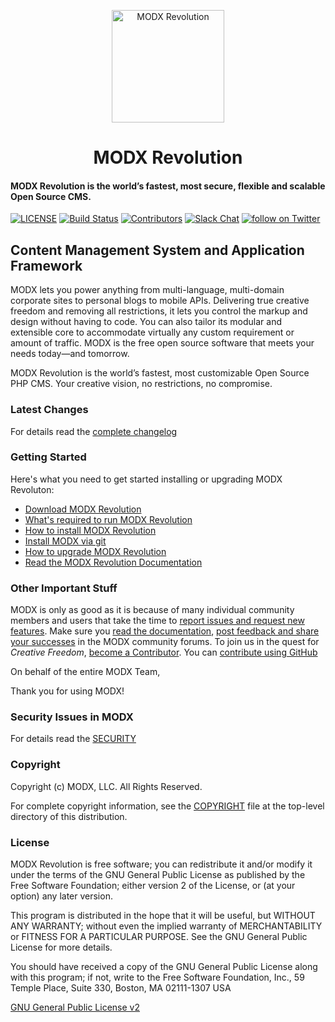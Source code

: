 <p align="center">
  <a href="https://modx.com/">
    <img alt="MODX Revolution" src="https://modx.com/assets/design/css/images/modx-logo-color.svg" width="180" />
  </a>
</p>
<h1 align="center">
  MODX Revolution
</h1>

#### MODX Revolution is the world’s fastest, most secure, flexible and scalable Open Source CMS.


[![LICENSE](https://img.shields.io/badge/License-GPL%20v2-blue.svg)](./LICENSE) [![Build Status](https://travis-ci.org/modxcms/revolution.svg?branch=2.x)](https://travis-ci.org/modxcms/revolution) [![Contributors](https://img.shields.io/github/contributors/modxcms/revolution.svg)](https://github.com/modxcms/revolution/graphs/contributors) [![Slack Chat](https://img.shields.io/badge/chat_in_slack-online-green.svg?longCache=true&style=flat&logo=slack)](https://modx.org) [![follow on Twitter](https://img.shields.io/twitter/follow/modx.svg?style=social&logo=twitter)](https://twitter.com/intent/follow?screen_name=modx)

## Content Management System and Application Framework

MODX lets you power anything from multi-language, multi-domain corporate sites to personal blogs to mobile APIs. Delivering true creative freedom and removing all restrictions, it lets you control the markup and design without having to code. You can also tailor its modular and extensible core to accommodate virtually any custom requirement or amount of traffic. MODX is the free open source software that meets your needs today—and tomorrow.

MODX Revolution is the world’s fastest, most customizable Open Source PHP CMS. Your creative vision, no restrictions, no compromise.

### Latest Changes

For details read the [complete changelog](./core/docs/changelog.txt 'complete changelog')

### Getting Started

Here's what you need to get started installing or upgrading MODX Revoluton:

-   [Download MODX Revolution](http://modx.com/download/ 'Download MODX')
-   [What's required to run MODX Revolution](http://rtfm.modx.com/revolution/2.x/getting-started/server-requirements 'Server Requirements - MODx Revolution 2.x - MODx Documentation')
-   [How to install MODX Revolution](http://rtfm.modx.com/revolution/2.x/getting-started/installation/basic-installation 'Basic Installation - MODx Revolution 2.x - MODx Documentation')
-   [Install MODX via git](http://rtfm.modx.com/revolution/2.x/getting-started/installation/git-installation 'Git Installation - MODx Revolution 2.x - MODx Documentation')
-   [How to upgrade MODX Revolution](http://rtfm.modx.com/revolution/2.x/administering-your-site/upgrading-modx 'Upgrading MODx - MODx Revolution 2.x - MODx Documentation')
-   [Read the MODX Revolution Documentation](http://rtfm.modx.com/revolution/2.x/ 'Home - MODx Revolution 2.x - MODx Documentation')

### Other Important Stuff

MODX is only as good as it is because of many individual community members and users that take the time to [report issues and request new features](https://github.com/modxcms/revolution/issues 'MODX Github Issues'). Make sure you [read the documentation](http://rtfm.modx.com/revolution/2.x/ 'Home - MODx Revolution 2.x - MODx Documentation'), [post feedback and share your successes](http://forums.modx.com/board/?board=264 'MODX :: Revolution 2.2') in the MODX community forums. To join us in the quest for _Creative Freedom_, [become a Contributor](http://rtfm.modx.com/community/). You can [contribute using GitHub](http://rtfm.modx.com/community/contribute/using-git-and-github/ 'Contribute to MODX via GitHub')

On behalf of the entire MODX Team,

Thank you for using MODX!

### Security Issues in MODX

For details read the [SECURITY](./SECURITY.md 'SECURITY')

### Copyright

Copyright (c) MODX, LLC. All Rights Reserved.

For complete copyright information, see the [COPYRIGHT](./COPYRIGHT 'Copyright') file at the top-level directory of this distribution.

### License

MODX Revolution is free software; you can redistribute it and/or modify it under the terms of the GNU General Public License as published by the Free Software Foundation; either version 2 of the License, or (at your option) any later version.

This program is distributed in the hope that it will be useful, but WITHOUT ANY WARRANTY; without even the implied warranty of MERCHANTABILITY or FITNESS FOR A PARTICULAR PURPOSE. See the GNU General Public License for more details.

You should have received a copy of the GNU General Public License along with this program; if not, write to the Free Software Foundation, Inc., 59 Temple Place, Suite 330, Boston, MA 02111-1307 USA

[GNU General Public License v2](./LICENSE 'GNU General Public License v2')
